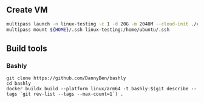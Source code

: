 
## Create VM

```bash
multipass launch -n linux-testing -c 1 -d 20G -m 2048M --cloud-init ./cloud-init.yaml 22.10
multipass mount ${HOME}/.ssh linux-testing:/home/ubuntu/.ssh
```

## Build tools

### Bashly

```
git clone https://github.com/DannyBen/bashly
cd bashly
docker buildx build --platform linux/arm64 -t bashly:$(git describe --tags `git rev-list --tags --max-count=1`) .
```
